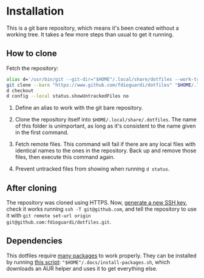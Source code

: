# Installation

This is a git bare repository, which means it's been created without a working tree.
It takes a few more steps than usual to get it running.

## How to clone

Fetch the repository:

```bash
alias d='/usr/bin/git --git-dir="$HOME"/.local/share/dotfiles --work-tree="$HOME"'
git clone --bare "https://www.github.com/fdioguardi/dotfiles" "$HOME/.local/share/dotfiles"
d checkout
d config --local status.showUntrackedFiles no
```

1. Define an alias to work with the git bare repository.

2. Clone the repository itself into `$HOME/.local/share/.dotfiles`.
   The name of this folder is unimportant,
   as long as it's consistent to the name given in the first command.

3. Fetch remote files.
   This command will fail if there are any local files with identical
   names to the ones in the repository.
   Back up and remove those files, then execute this command again.

4. Prevent untracked files from showing when running `d status`.

## After cloning

The repository was cloned using HTTPS.
Now, [generate a new SSH key](https://docs.github.com/en/github/authenticating-to-github/generating-a-new-ssh-key-and-adding-it-to-the-ssh-agent),
check it works running `ssh -T git@github.com`,
and tell the repository to use it with `git remote set-url origin git@github.com:fdioguardi/dotfiles.git`.

## Dependencies

This dotfiles require [many packages](./PACKAGES.md) to work properly.
They can be installed by running [this script](./install-packages.sh):
`"$HOME"/.docs/install-packages.sh`,
which downloads an AUR helper and uses it to get everything else.
